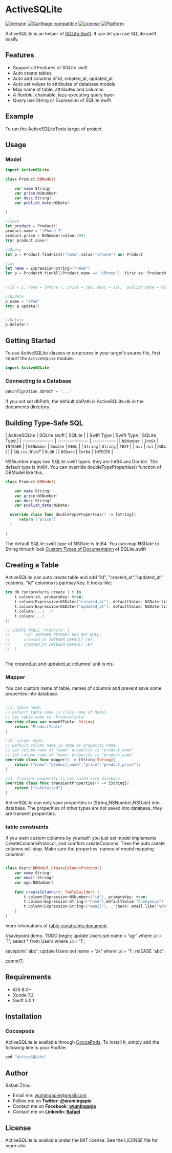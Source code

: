 # ActiveSQLite

[![Version](https://img.shields.io/cocoapods/v/ActiveSQLite.svg?style=flat)](http://cocoapods.org/pods/ActiveSQLite)
[![Carthage compatible](https://img.shields.io/badge/Carthage-compatible-4BC51D.svg?style=flat)](https://github.com/Carthage/Carthage)
[![License](https://img.shields.io/cocoapods/l/ActiveSQLite.svg?style=flat)](http://cocoapods.org/pods/ActiveSQLite)
[![Platform](https://img.shields.io/cocoapods/p/ActiveSQLite.svg?style=flat)](http://cocoapods.org/pods/ActiveSQLite)


ActiveSQLite is an helper of [SQLite.Swift](https://github.com/stephencelis/SQLite.swift). It can let you use SQLite.swift easily.


## Features

 - Support all Features of SQLite.swift
 - Auto create tables
 - Auto add columns of id, created_at, updated_at 
 - Auto set values to attributes of database models
 - Map name of table, attributes and columns
 - A flexible, chainable, lazy-executing query layer
 - Query use String or Expression<T> of SQLite.swift

## Example

To run the ActiveSQLiteTests target of project.


## Usage

### Model

```swift
import ActiveSQLite

class Product:DBModel{

    var name:String!
    var price:NSNumber!
    var desc:String?
    var publish_date:NSDate?

}

//save
let product = Product()
product.name = "iPhone 7"
product.price = NSNumber(value:599)
try! product.save()

//Query
let p = Product.findFirst("name",value:"iPhone") as! Product

//or 
let name = Expression<String>("name")
let p = ProductM.findAll(Product.name == "iPhone")!.first as! ProductM

                        
//id = 1, name = iPhone 7, price = 599, desc = nil,  publish_date = nil, created_at = 1498616987587.237, updated_at = 1498616987587.237, 

//Update
p.name = "iPad"
try! p.update()


//Delete
p.delete()

```

## Getting Started

To use ActiveSQLite classes or structures in your target’s source file, first import the `ActiveSQLite` module.

``` swift
import ActiveSQLite
```


### Connecting to a Database

``` swift
DBConfigration.dbPath = "..."
```
If you not set dbPath, the default dbPath is ActiveSQLite.db in the documents directory.

## Building Type-Safe SQL

| ActiveSQLite    | SQLite.swift    | SQLite      |
| Swift Type      | Swift Type      | SQLite Type |
| --------------- | --------------- | ----------- |
| `NSNumber`      | `Int64`         | `INTEGER`   |
| `NSNumber`      | `Double`        | `REAL`      |
| `String`        | `String`        | `TEXT`      |
| `nil`           | `nil`           | `NULL`      |
|                 | `SQLite.Blob`†  | `BLOB`      |
| `NSDate`        | `Int64`         | `INTEGER`   |

NSNumber maps two SQLite.swift types. they are Int64 ans Double. The default type is Int64. You can override doubleTypeProperties() function of DBModel like this.

``` swift
class Product:DBModel{

    var name:String!
    var price:NSNumber!
    var desc:String?
    var publish_date:NSDate?

  override class func doubleTypeProperties() -> [String]{
      return ["price"]
  }
  
}

```
The default SQLite.swift type of NSDate is Int64. You can map NSDate to String throuth look [Custom Types of Documentaion](https://github.com/stephencelis/SQLite.swift/blob/master/Documentation/Index.md#custom-types) of SQLite.swift


## Creating a Table

ActiveSQLite can auto create table and add "id", "created_at","updated_at" columns. "id" columns is parimay key. It looks like:

``` swift
try db.run(products.create { t in      
    t.column(id, primaryKey: true)
    t.column(Expression<NSDate>("created_at"), defaultValue: NSDate(timeIntervalSince1970: 0))	
    t.column(Expression<NSDate>("updated_at"), defaultValue: NSDate(timeIntervalSince1970: 0))	
    t.column(...)  //
    t.column(...)  
})                             

// CREATE TABLE "Products" (
//		"id" INTEGER PRIMARY KEY NOT NULL,
//		created_at INTEGER DEFAULT (0),
//		created_at INTEGER DEFAULT (0)
//	)
  
```
The created_at and updated_at columns' unit is ms.


### Mapper
You can custom name of table, names of columns and prevent save some properties into database.

``` swift

//1. table name.
// Default table name is Class name of Model.
// Set table name to "ProductTable"
override class var nameOfTable: String{
    return "ProductTable"
}

//2. column name.
// Default column name is same as properity name.
// Set column name of "name" properity is "product_name"
// Set column name of "name" properity is "product_name"
override class func mapper() -> [String:String]{
    return ["name":"product_name","price":"product_price"];
}

//3. Transent properity is not saved into database.
override class func transientProperties() -> [String]{
    return ["isSelected"]
}

```
ActiveSQLite can only save properities in (String,NSNumber,NSDate) into database. The properities of other types are not saved into database, they are transent properities.

### table constraints
If you want custom columns by yourself. you just set model implements CreateColumnsProtocol, and comfirm createColumns. Then the auto create columns will stop. Make sure the properties' names of model mapping columns'.

```swift

class Users:DBModel,CreateColumnsProtocol{
    var name:String!
    var email:String!
    var age:NSNumber!
   
	func createColumns(t: TableBuilder) {
    	t.column(Expression<NSNumber>("id"), primaryKey: true)
		t.column(Expression<String>("name"),defaultValue:"Anonymous")
    	t.column(Expression<String>("email"), , check: email.like("%@%"))
	}
}
```
more infomations of [table constraints document](https://github.com/stephencelis/SQLite.swift/blob/master/Documentation/Index.md#table-constraints).

//savepoint demo. TODO
begin;
update Users set name = 'sgr' where `id` = '1';
select * from Users where `id` = '1';

savepoint 'abc';
update Users set name = 'zk' where `id` = '1';
relEASE 'abc';

commIT;

## Requirements
- iOS 8.0+  
- Xcode 7.3
- Swift 3.0.1

## Installation

### Cocoapods

ActiveSQLite is available through [CocoaPods](http://cocoapods.org). To install
it, simply add the following line to your Podfile:

```ruby
pod "ActiveSQLite"
```


## Author

Rafael Zhou

- Email me: <wumingapie@gmail.com>
- Follow me on **Twitter**: [**@wumingapie**](https://twitter.com/wumingapie)
- Contact me on **Facebook**: [**wumingapie**](https://www.facebook.com/wumingapie)
- Contact me on **LinkedIn**: [**Rafael**](https://www.linkedin.com/in/rafael-zhou-7230943a/)

## License

ActiveSQLite is available under the MIT license. See the LICENSE file for more info.
